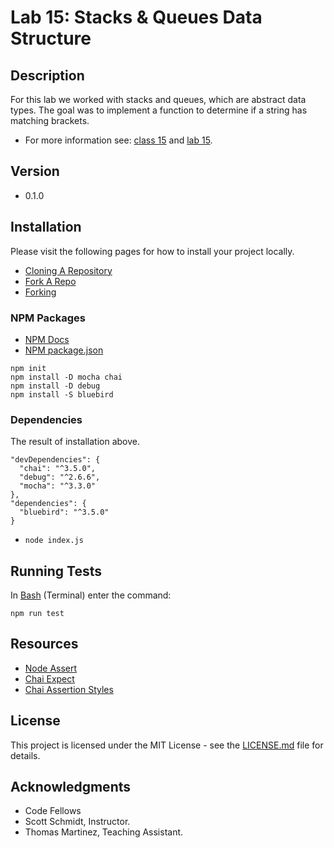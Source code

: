# Lab 15: Stacks & Queues Data Structure

## Description
For this lab we worked with stacks and queues, which are abstract data types. The goal was to implement a function to determine if a string has matching brackets.

* For more information see: [class 15](https://github.com/codefellows/seattle-javascript-401d15/tree/master/class-15-career-development) and [lab 15](https://github.com/codefellows-seattle-javascript-401d15/lab-15-career-development).

## Version
* 0.1.0

## Installation
Please visit the following pages for how to install your project locally.

* [Cloning A Repository](https://help.github.com/articles/cloning-a-repository/)
* [Fork A Repo](https://help.github.com/articles/fork-a-repo/)
* [Forking](https://guides.github.com/activities/forking/)

### NPM Packages
* [NPM Docs](https://docs.npmjs.com)
* [NPM package.json](https://docs.npmjs.com/files/package.json)

```npm install
npm init
npm install -D mocha chai
npm install -D debug
npm install -S bluebird
```
### Dependencies
The result of installation above.

```npm result
"devDependencies": {
  "chai": "^3.5.0",
  "debug": "^2.6.6",
  "mocha": "^3.3.0"
},
"dependencies": {
  "bluebird": "^3.5.0"
}
```
* `node index.js`

## Running Tests
In [Bash](https://en.wikipedia.org/wiki/Bash_(Unix_shell)) (Terminal) enter the command:

```testing
npm run test
```

## Resources

* [Node Assert](https://nodejs.org/api/assert.html)
* [Chai Expect](http://chaijs.com/api/bdd/)
* [Chai Assertion Styles](http://chaijs.com/guide/styles/#expect)

## License

This project is licensed under the MIT License - see the [LICENSE.md](https://github.com/mmpadget/lab-15-career-development/blob/lab-15/lab-padget/LICENSE) file for details.

## Acknowledgments
* Code Fellows
* Scott Schmidt, Instructor.
* Thomas Martinez, Teaching Assistant.
